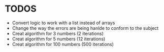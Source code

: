# TODOS
- Convert logic to work with a list instead of arrays 
- Change the way the errors are being hanlde to conform to the subject
- Creat algorithm for 3 numbers (2 iterations)
- Creat algorithm for 5 numbers (12 iterations) 
- Creat algorithm for 100 numbers (500 iterations)
